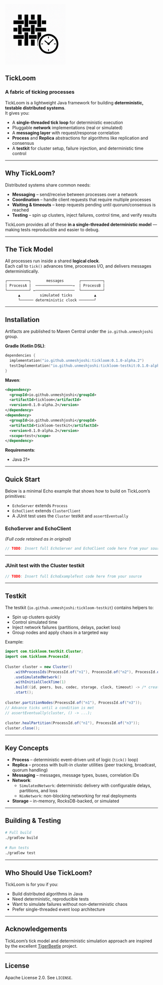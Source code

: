 <p align="left">
  <img src="logo.png" alt="TickLoom Logo" width="200"/>
</p>

## TickLoom
### A fabric of ticking processes

TickLoom is a lightweight Java framework for building **deterministic, testable distributed systems**.  
It gives you:

- A **single-threaded tick loop** for deterministic execution
- Pluggable **network** implementations (real or simulated)
- A **messaging layer** with request/response correlation
- **Process** and **Replica** abstractions for algorithms like replication and consensus
- A **testkit** for cluster setup, failure injection, and deterministic time control

---

## Why TickLoom?

Distributed systems share common needs:

- **Messaging** – send/receive between processes over a network
- **Coordination** – handle client requests that require multiple processes
- **Waiting & timeouts** – keep requests pending until quorum/consensus is reached
- **Testing** – spin up clusters, inject failures, control time, and verify results

TickLoom provides all of these **in a single-threaded deterministic model** — making tests reproducible and easier to debug.

---

## The Tick Model

All processes run inside a shared **logical clock**.  
Each call to `tick()` advances time, processes I/O, and delivers messages deterministically.

```
┌──────────┐       messages       ┌──────────┐
│ ProcessA │  ─────────────────→  │ ProcessB │
└──────────┘ ←──────────────────  └──────────┘
      ▲         simulated ticks          ▲
      └────── deterministic clock ───────┘
```

---

## Installation

Artifacts are published to Maven Central under the `io.github.unmeshjoshi` group.

**Gradle (Kotlin DSL)**:
```kotlin
dependencies {
  implementation("io.github.unmeshjoshi:tickloom:0.1.0-alpha.2")
  testImplementation("io.github.unmeshjoshi:tickloom-testkit:0.1.0-alpha.2")
}
```

**Maven**:
```xml
<dependency>
  <groupId>io.github.unmeshjoshi</groupId>
  <artifactId>tickloom</artifactId>
  <version>0.1.0-alpha.2</version>
</dependency>
<dependency>
  <groupId>io.github.unmeshjoshi</groupId>
  <artifactId>tickloom-testkit</artifactId>
  <version>0.1.0-alpha.2</version>
  <scope>test</scope>
</dependency>
```

**Requirements**:
- Java 21+

---

## Quick Start

Below is a minimal Echo example that shows how to build on TickLoom’s primitives:
- `EchoServer` extends `Process`
- `EchoClient` extends `ClusterClient`
- A JUnit test uses the `Cluster` testkit and `assertEventually`

### EchoServer and EchoClient
*(Full code retained as in original)*

```java
// TODO: Insert full EchoServer and EchoClient code here from your source
```

---

### JUnit test with the Cluster testkit
```java
// TODO: Insert full EchoExampleTest code here from your source
```

---

## Testkit

The testkit (`io.github.unmeshjoshi:tickloom-testkit`) contains helpers to:

- Spin up clusters quickly
- Control simulated time
- Inject network failures (partitions, delays, packet loss)
- Group nodes and apply chaos in a targeted way

Example:
```java
import com.tickloom.testkit.Cluster;
import com.tickloom.ProcessId;

Cluster cluster = new Cluster()
    .withProcessIds(ProcessId.of("n1"), ProcessId.of("n2"), ProcessId.of("n3"))
    .useSimulatedNetwork()
    .withInitialClockTime(1)
    .build((id, peers, bus, codec, storage, clock, timeout) -> /* create Replica */)
    .start();

cluster.partitionNodes(ProcessId.of("n1"), ProcessId.of("n3"));
// Advance ticks until a condition is met
// assertEventually(cluster, () -> ...);

cluster.healPartition(ProcessId.of("n1"), ProcessId.of("n3"));
cluster.close();
```

---

## Key Concepts

- **Process** – deterministic event-driven unit of logic (`tick()` loop)
- **Replica** – process with built-in cluster utilities (peer tracking, broadcast, quorum handling)
- **Messaging** – messages, message types, buses, correlation IDs
- **Network**:
  - `SimulatedNetwork`: deterministic delivery with configurable delays, partitions, and loss
  - `NioNetwork`: non-blocking networking for real deployments
- **Storage** – in-memory, RocksDB-backed, or simulated

---

## Building & Testing

```bash
# Full build
./gradlew build

# Run tests
./gradlew test
```

---

## Who Should Use TickLoom?

TickLoom is for you if you:
- Build distributed algorithms in Java
- Need deterministic, reproducible tests
- Want to simulate failures without non-deterministic chaos
- Prefer single-threaded event loop architecture

---

## Acknowledgements

TickLoom’s tick model and deterministic simulation approach are inspired by the excellent [TigerBeetle](https://github.com/tigerbeetle/tigerbeetle) project.

---

## License

Apache License 2.0. See `LICENSE`.
